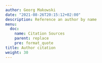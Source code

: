 ```yaml
---
author: Georg Makowski
date: "2021-08-26T20:15:12+02:00"
description: Reference an author by name
menu:
  doc:
    name: Citation Sources
    parent: replace
    pre: format_quote
title: Author citation
weight: 30
---
```

